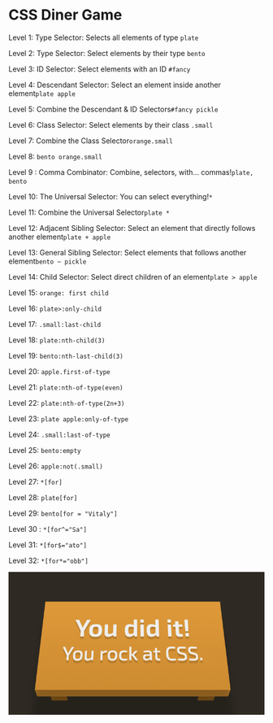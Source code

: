 # CSS Diner Game 

Level 1: Type Selector: Selects all elements of type  ```plate ```

Level 2: Type Selector: Select elements by their type ```bento ```

Level 3: ID Selector: Select elements with an ID ```#fancy``` 

Level 4: Descendant Selector: Select an element inside another element```plate apple```

Level 5: Combine the Descendant & ID Selectors```#fancy pickle```

Level 6: Class Selector: Select elements by their class ```.small```

Level 7:  Combine the Class Selector```orange.small ```

Level 8: ```bento orange.small ```

Level 9 : Comma Combinator: Combine, selectors, with... commas!```plate, bento```

Level 10: The Universal Selector: You can select everything!```* ```

Level 11: Combine the Universal Selector```plate *```

Level 12:  Adjacent Sibling Selector: Select an element that directly follows another element```plate + apple ```

Level 13: General Sibling Selector: Select elements that follows another element```bento ~ pickle```

Level 14: Child Selector: Select direct children of an element```plate > apple```

Level 15: ```orange: first child```

Level 16: ```plate>:only-child```

Level 17: ```.small:last-child```

Level 18: ```plate:nth-child(3)```

Level 19: ```bento:nth-last-child(3)```

Level 20: ```apple.first-of-type```

Level 21: ```plate:nth-of-type(even)```

Level 22: ```plate:nth-of-type(2n+3)```

Level 23: ```plate apple:only-of-type```

Level 24: ```.small:last-of-type```

Level 25: ```bento:empty```

Level 26: ```apple:not(.small)```

Level 27: ```*[for]```

Level 28: ```plate[for]```

Level 29: ```bento[for = "Vitaly"]```

Level 30 : ```*[for^="Sa"]```

Level 31: ```*[for$="ato"]```

Level 32: ```*[for*="obb"]```

![](https://github.com/isabelandreatta1/Unit4/blob/main/images/diner_css.png)




